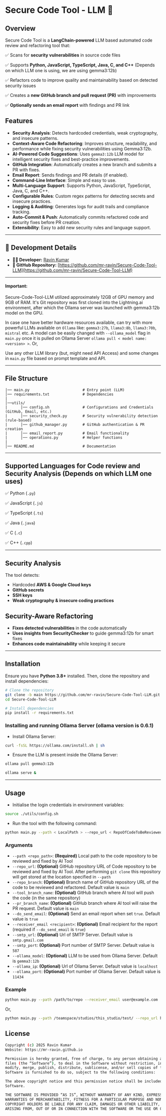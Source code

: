 # Secure Code Tool - LLM 🤖

## Overview
Secure Code Tool is a **LangChain-powered** LLM based automated code review and refactoring tool that:

✅ Scans for **security vulnerabilities** in source code files

✅ Supports **Python, JavaScript, TypeScript, Java, C, and C++** (Depends on which LLM one is using, we are using gemma3:12b)

✅ Refactors code to improve quality and maintainability based on detected security issues

✅ Creates a **new GitHub branch and pull request (PR)** with improvements  

✅ **Optionally sends an email report** with findings and PR link  

## Features
- **Security Analysis**: Detects hardcoded credentials, weak cryptography, and insecure patterns.
- **Context-Aware Code Refactoring**: Improves structure, readability, and performance while fixing security vulnerabilities using Gemma3:12b.
- **AI-Powered Code Suggestions**: Uses `gemma3:12b` LLM model for intelligent security fixes and best-practice improvements.
- **GitHub Integration**: Automatically creates a new branch and submits a PR with fixes.
- **Email Report**: Sends findings and PR details (if enabled).
- **Command-Line Interface**: Simple and easy to use.
- **Multi-Language Support**: Supports Python, JavaScript, TypeScript, Java, C, and C++.
- **Configurable Rules**: Custom regex patterns for detecting secrets and insecure practices.
- **Logging & Auditing**: Generates logs for audit trails and compliance tracking.
- **Auto-Commit & Push**: Automatically commits refactored code and security fixes before PR creation.
- **Extensibility**: Easy to add new security rules and language support.

---
## 🔧 **Development Details**
- **👨‍💻 Developer:** [Ravin Kumar](https://mr-ravin.github.io)  
- **📂 GitHub Repository:** [https://github.com/mr-ravin/Secure-Code-Tool-LLM](https://github.com/mr-ravin/Secure-Code-Tool-LLM)

---
#### Important: 

Secure-Code-Tool-LLM utilized approximately 12GB of GPU memory and 9GB of RAM. It's Git repository was first cloned into the Lightning.ai environment, after which the Ollama server was launched with gemma3:12b model on the GPU.

In case one have better hardware resources available, can try with more powerful LLMs available on `Ollama` like: `gemma3:27b`, `llama3:8b`, `llama3:70b`, `mistral` etc. A model can be easily changed with `--ollama_model` flag in `main.py` once it is pulled on Ollama Server `ollama pull < model name:<version> >`. Or, 

Use any other LLM library (but, might need API Access) and some changes in `main.py` file based on prompt template and API.

---
## File Structure
```
|── main.py                        # Entry point (LLM)
│── requirements.txt               # Dependencies
|
│──utils/
|      │── config.sh               # Configurations and Credentials (GitHub, Email, etc.)
|      │── security_check.py       # Security vulnerability detection (rule-based)
|      │── github_manager.py       # GitHub authentication & PR creation
|      │── email_report.py         # Email functionality
|      │── operations.py           # Helper functions
|
│── README.md                      # Documentation
```

---
## Supported Languages for Code review and Security Analysis (Depends on which LLM one uses)

✅ Python (`.py`)

✅ JavaScript (`.js`)

✅ TypeScript (`.ts`)

✅ Java (`.java`)

✅ C (`.c`)

✅ C++ (`.cpp`)

---
## Security Analysis
The tool detects:
- Hardcoded **AWS & Google Cloud keys**
- **GitHub secrets**
- **SSH keys**
- **Weak cryptography & insecure coding practices**

## Security-Aware Refactoring
- **Fixes detected vulnerabilities** in the code automatically
- **Uses insights from SecurityChecker** to guide gemma3:12b for smart fixes
- **Enhances code maintainability** while keeping it secure

---
## Installation
Ensure you have **Python 3.8+** installed. Then, clone the repository and install dependencies:

```bash
# Clone the repository
git clone -b main https://github.com/mr-ravin/Secure-Code-Tool-LLM.git
cd Secure-Code-Tool-LLM

# Install dependencies
pip install -r requirements.txt
```

### Installing and running Ollama Server (ollama version is 0.6.1)
- Install Ollama Server:
```sh
curl -fsSL https://ollama.com/install.sh | sh
```
- Ensure the LLM is present inside the Ollama Server:
```sh
ollama pull gemma3:12b
```

```sh
ollama serve &
```

---
## Usage
- Initialise the login credentials in environment variables:

```bash
source ./utils/config.sh 
```

- Run the tool with the following command:

```bash
python main.py --path < LocalPath > --repo_url < RepoOfCodeToBeReviewed.git >  --receiver_email < RecipientEmail >
```

### Arguments

- `--path <repo_path>`: **(Required)** Local path to the code repository to be  reviewed and fixed by AI Tool
- `--repo_url`: **(Optional)** GitHub repository URL of Code repository to be reviewed and fixed by AI Tool. After performing `git clone` this repository will get stored at the location specified in `--path`
- `--repo_branch`: **(Optional)** Branch name of GitHub repository URL of the code to be reviewed and refactored. Default value is `main`
- `--tool_branch_name`: **(Optional)** GitHub branch where AI tool will push the code (in the same repository)
- `--pr_branch_name`: **(Optional)** GitHub branch where AI tool will raise the PR request. Default value is `main`
- `--do_send_email`: **(Optional)** Send an email report when set `true`. Default value is `true`
- `--receiver_email <recipient>`: **(Optional)** Email recipient for the report (required if `--do_send_email` is `true`)
- `--smtp_url`: **(Optional)** Url of SMTP Server. Default value is `smtp.gmail.com`
- `--smtp_port`: **(Optional)** Port number of SMTP Server. Default value is `587`
- `--ollama_model`: **(Optional)** LLM to be used from Ollama Server. Default is `gemma3:12b`
- `--ollama_ip`: **(Optional)** Url of Ollama Server. Default value is `localhost`
- `--ollama_port`: **(Optional)** Port number of Ollama Server. Default value is `11434`

### Example
```bash
python main.py --path /path/to/repo --receiver_email user@example.com
```
Or,
```bash
python main.py --path /teamspace/studios/this_studio/test/ --repo_url https://github.com/mr-ravin/code_testing.git --do_send_email true --receiver_email < UseReceiverEmail@website.com > --ollama_model gemma3:12b
```

## License
```sh
Copyright (c) 2025 Ravin Kumar
Website: https://mr-ravin.github.io

Permission is hereby granted, free of charge, to any person obtaining a copy of this software and associated documentation 
files (the “Software”), to deal in the Software without restriction, including without limitation the rights to use, copy, 
modify, merge, publish, distribute, sublicense, and/or sell copies of the Software, and to permit persons to whom the 
Software is furnished to do so, subject to the following conditions:

The above copyright notice and this permission notice shall be included in all copies or substantial portions of the 
Software.

THE SOFTWARE IS PROVIDED “AS IS”, WITHOUT WARRANTY OF ANY KIND, EXPRESS OR IMPLIED, INCLUDING BUT NOT LIMITED TO THE 
WARRANTIES OF MERCHANTABILITY, FITNESS FOR A PARTICULAR PURPOSE AND NONINFRINGEMENT. IN NO EVENT SHALL THE AUTHORS OR 
COPYRIGHT HOLDERS BE LIABLE FOR ANY CLAIM, DAMAGES OR OTHER LIABILITY, WHETHER IN AN ACTION OF CONTRACT, TORT OR OTHERWISE, 
ARISING FROM, OUT OF OR IN CONNECTION WITH THE SOFTWARE OR THE USE OR OTHER DEALINGS IN THE SOFTWARE.
```
